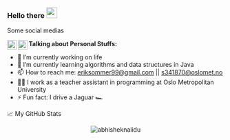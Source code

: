 ### Hello there <img src="https://media.giphy.com/media/hvRJCLFzcasrR4ia7z/giphy.gif" width="25px">

Some social medias

<a href="https://www.instagram.com/erik_sommer/">
  <img align="left" alt="Erik Sommer´s Instagram" width="22px" src="https://cdn.jsdelivr.net/npm/simple-icons@v3/icons/instagram.svg" />
</a>

<a href="https://www.linkedin.com/in/erik-storås-sommer-24b89a1a2/">
  <img align="left" alt="Erik Sommer´s LinkdeIN" width="22px" src="https://cdn.jsdelivr.net/npm/simple-icons@v3/icons/linkedin.svg" />
</a>

**Talking about Personal Stuffs:**
- 🔭 I’m currently working on life  
- 🌱 I’m currently learning algorithms and data structures in Java
- 📫 How to reach me: eriksommer99@gmail.com || s341870@oslomet.no
- 👨‍💻 I work as a teacher assistant in programming at Oslo Metropolitan University
- ⚡ Fun fact: I drive a Jaguar 🏎


<summary>📈 My GitHub Stats</summary>

<p align="center"> <img src="https://github-readme-stats.vercel.app/api?username=ErikSommer99&show_icons=true&theme=gotham" alt="abhisheknaiidu" />
